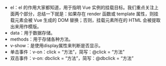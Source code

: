 - el：el 的作用大家都知道，用于指明 Vue 实例的挂载目标。我们重点关注上面两个部分，总结一下就是：如果存在 render 函数或 template 属性，则挂载元素会被 Vue 生成的 DOM 替换；否则，挂载元素所在的 HTML 会被提取出来用作模版。
- data：用于数据存储。
- methods：用于存储各种方法。
- v-show：是使用display属性来判断是否显示。
- 单击事件：v-on：click = “方法”，简写：@click = “方法”
- 双击事件：v-on: dbclick = “方法”，简写：@dbclick = “方法”